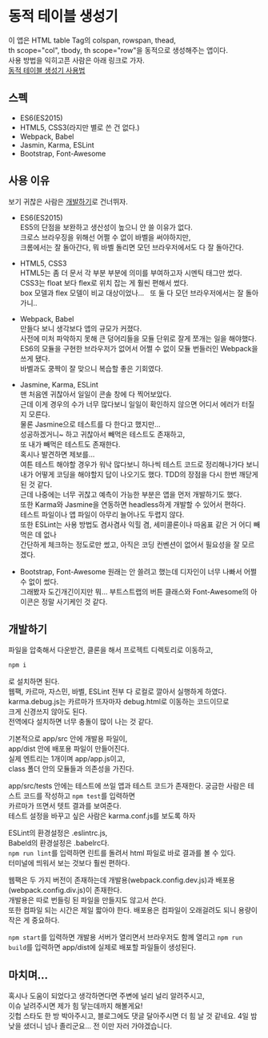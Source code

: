 # 동적 테이블 생성기
이 앱은 HTML table Tag의 colspan, rowspan, thead,  
th scope="col", tbody, th scope="row"을 동적으로 생성해주는 앱이다.  
사용 방법을 익히고픈 사람은 아래 링크로 가자.  
[동적 테이블 생성기 사용법](https://perfectacle.github.io/2017/01/31/dynamic-table-generator/#사용-방법)  

## 스펙  
* ES6(ES2015)  
* HTML5, CSS3(라지만 별로 쓴 건 없다.)  
* Webpack, Babel
* Jasmin, Karma, ESLint
* Bootstrap, Font-Awesome

## 사용 이유
보기 귀찮은 사람은 [개발하기](https://github.com/perfectacle/tbl-maker/blob/master/README.md#개발하기)로 건너뛰자.  

* ES6(ES2015)  
ES5의 단점을 보완하고 생산성이 높으니 안 쓸 이유가 없다.  
크로스 브라우징을 위해선 어쩔 수 없이 바벨을 써야하지만,  
크롬에서는 잘 돌아간다, 뭐 바벨 돌리면 모던 브라우저에서도 다 잘 돌아간다.

* HTML5, CSS3  
HTML5는 좀 더 문서 각 부분 부분에 의미를 부여하고자 시멘틱 태그만 썼다.  
CSS3는 float 보다 flex로 위치 잡는 게 훨씬 편해서 썼다.  
box 모델과 flex 모델이 비교 대상이었나...  
또 둘 다 모던 브라우저에서는 잘 돌아가니..

* Webpack, Babel  
만들다 보니 생각보다 앱의 규모가 커졌다.  
사전에 미처 파악하지 못해 큰 덩어리들을 모듈 단위로 잘게 쪼개는 일을 해야했다.  
ES6의 모듈을 구현한 브라우저가 없어서 어쩔 수 없이 모듈 번들러인 Webpack을 쓰게 됐다.  
바벨과도 쿵짝이 잘 맞으니 복습할 좋은 기회였다.

* Jasmine, Karma, ESLint  
맨 처음엔 귀찮아서 일일이 콘솔 창에 다 찍어보았다.  
근데 이게 경우의 수가 너무 많다보니 일일이 확인하지 않으면 어디서 에러가 터질지 모른다.  
물론 Jasmine으로 테스트를 다 한다고 했지만...  
성공하겠거니~ 하고 귀찮아서 빼먹은 테스트도 존재하고,  
또 내가 빼먹은 테스트도 존재한다.  
혹시나 발견하면 제보를...  
여튼 테스트 해야할 경우가 워낙 많다보니 하나씩 테스트 코드로 정리해나가다 보니  
내가 어떻게 코딩을 해야할지 답이 나오기도 했다.
TDD의 장점을 다시 한번 깨닫게 된 것 같다.  
근데 나중에는 너무 귀찮고 예측이 가능한 부분은 앱을 먼저 개발하기도 했다.  
또한 Karma와 Jasmine을 연동하면 headless하게 개발할 수 있어서 편하다.  
테스트 파일이나 앱 파일이 아무리 늘어나도 두렵지 않다.  
또한 ESLint는 사용 방법도 겸사겸사 익힐 겸, 세미콜론이나 따옴표 같은 거 어디 빼먹은 데 없나  
간단하게 체크하는 정도로만 썼고, 아직은 코딩 컨벤션이 없어서 필요성을 잘 모르겠다.

* Bootstrap, Font-Awesome
원래는 안 쓸려고 했는데 디자인이 너무 나빠서 어쩔 수 없이 썼다.  
그래봤자 도긴개긴이지만 뭐...
부트스트랩의 버튼 클래스와 Font-Awesome의 아이콘은 정말 사기케인 것 같다.

## 개발하기
파일을 압축해서 다운받건, 클론을 해서 프로젝트 디렉토리로 이동하고,  
```bash
npm i
```
로 설치하면 된다.  
웹팩, 카르마, 자스민, 바벨, ESLint 전부 다 로컬로 깔아서 실행하게 하였다.  
karma.debug.js는 카르마가 뜨자마자 debug.html로 이동하는 코드이므로  
크게 신경쓰지 않아도 된다.  
전역에다 설치하면 너무 충돌이 많이 나는 것 같다.  

기본적으로 app/src 안에 개발용 파일이,  
app/dist 안에 배포용 파일이 만들어진다.  
실제 엔트리는 1개이며 app/app.js이고,  
class 폴더 안의 모듈들과 의존성을 가진다.

app/src/tests 안에는 테스트에 쓰일 앱과 테스트 코드가 존재한다.
궁금한 사람은 테스트 코드를 작성하고 `npm test`를 입력하면  
카르마가 뜨면서 텟트 결과를 보여준다.  
테스트 설정을 바꾸고 싶은 사람은
karma.conf.js를 보도록 하자  

ESLint의 환경설정은 .eslintrc.js,  
Babeld의 환경설정은 .babelrc다.  
`npm run lint`를 입력하면 린트를 돌려서 html 파일로 바로 결과를 볼 수 있다.  
터미널에 띄워서 보는 것보다 훨씬 편하다.

웹팩은 두 가지 버전이 존재하는데 개발용(webpack.config.dev.js)과 배포용(webpack.config.div.js)이 존재한다.  
개발용은 따로 번들링 된 파일을 만들지도 않고서 쓴다.  
또한 컴파일 되는 시간은 제일 짧아야 한다.
배포용은 컴파일이 오래걸려도 되니 용량이 작은 게 중요하다.

`npm start`를 입력하면 개발용 서버가 열리면서 브라우저도 함께 열리고
`npm run build`를 입력하면 app/dist에 실제로 배포할 파일들이 생성된다.  

## 마치며...
혹시나 도움이 되었다고 생각하면다면 주변에 널리 널리 알려주시고,  
이슈 날려주시면 제가 힘 닿는데까지 해볼게요!  
깃헙 스타도 한 방 박아주시고, 블로그에도 댓글 달아주시면 더 힘 날 것 같네요.
4일 밤낮을 샜더니 넘나 졸리군요... 전 이만 자러 가야겠습니다.
